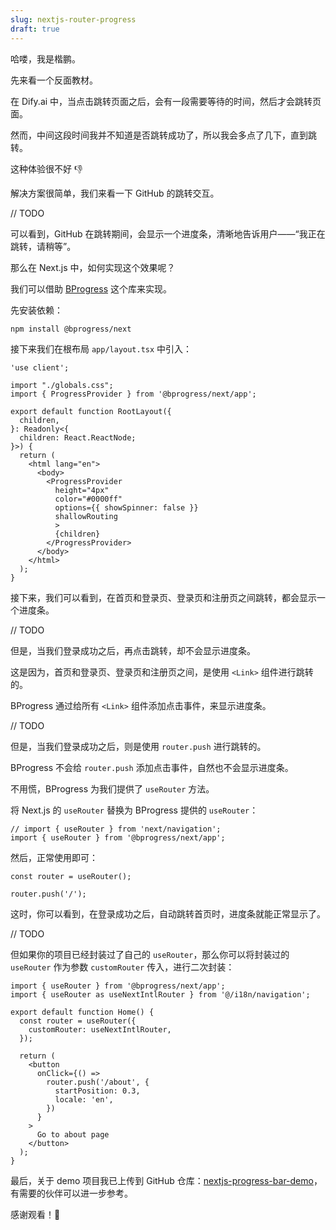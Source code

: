 ```yaml
---
slug: nextjs-router-progress
draft: true
---
```


哈喽，我是楷鹏。

先来看一个反面教材。

在 Dify.ai 中，当点击跳转页面之后，会有一段需要等待的时间，然后才会跳转页面。

然而，中间这段时间我并不知道是否跳转成功了，所以我会多点了几下，直到跳转。

这种体验很不好 👎

解决方案很简单，我们来看一下 GitHub 的跳转交互。

// TODO

可以看到，GitHub 在跳转期间，会显示一个进度条，清晰地告诉用户——“我正在跳转，请稍等”。

那么在 Next.js 中，如何实现这个效果呢？

我们可以借助 [BProgress](https://bprogress.vercel.app/) 这个库来实现。

先安装依赖：

```bash
npm install @bprogress/next
```

接下来我们在根布局 `app/layout.tsx` 中引入：

```tsx {4,14-21}
'use client';

import "./globals.css";
import { ProgressProvider } from '@bprogress/next/app';

export default function RootLayout({
  children,
}: Readonly<{
  children: React.ReactNode;
}>) {
  return (
    <html lang="en">
      <body>
        <ProgressProvider
          height="4px"
          color="#0000ff"
          options={{ showSpinner: false }}
          shallowRouting
          >
          {children}
        </ProgressProvider>
      </body>
    </html>
  );
}
```

接下来，我们可以看到，在首页和登录页、登录页和注册页之间跳转，都会显示一个进度条。

// TODO

但是，当我们登录成功之后，再点击跳转，却不会显示进度条。

这是因为，首页和登录页、登录页和注册页之间，是使用 `<Link>` 组件进行跳转的。

BProgress 通过给所有 `<Link>` 组件添加点击事件，来显示进度条。

// TODO

但是，当我们登录成功之后，则是使用 `router.push` 进行跳转的。

BProgress 不会给 `router.push` 添加点击事件，自然也不会显示进度条。

不用慌，BProgress 为我们提供了 `useRouter` 方法。

将 Next.js 的 `useRouter` 替换为 BProgress 提供的 `useRouter`：

```tsx
// import { useRouter } from 'next/navigation';
import { useRouter } from '@bprogress/next/app';
```

然后，正常使用即可：

```tsx
const router = useRouter();

router.push('/');
```

这时，你可以看到，在登录成功之后，自动跳转首页时，进度条就能正常显示了。

// TODO

但如果你的项目已经封装过了自己的 `useRouter`，那么你可以将封装过的 `useRouter` 作为参数 `customRouter` 传入，进行二次封装：

```tsx {6}
import { useRouter } from '@bprogress/next/app';
import { useRouter as useNextIntlRouter } from '@/i18n/navigation';

export default function Home() {
  const router = useRouter({
    customRouter: useNextIntlRouter,
  });

  return (
    <button
      onClick={() =>
        router.push('/about', {
          startPosition: 0.3,
          locale: 'en',
        })
      }
    >
      Go to about page
    </button>
  );
}
```

最后，关于 demo 项目我已上传到 GitHub 仓库：[nextjs-progress-bar-demo](https://github.com/wukaipeng-dev/nextjs-progress-bar-demo)，有需要的伙伴可以进一步参考。

感谢观看！👏







